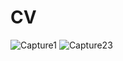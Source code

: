 # CV
![Capture1](https://user-images.githubusercontent.com/100995254/210859682-6e33ad98-1aee-4015-b029-6721ddf25a52.JPG)
![Capture23](https://user-images.githubusercontent.com/100995254/210859688-426e2f42-3165-4780-b591-42516184456e.JPG)
